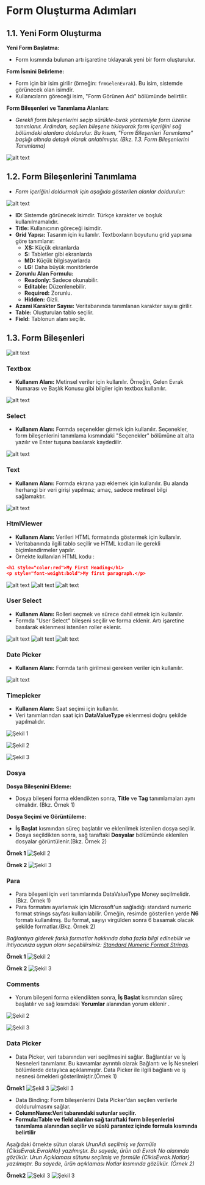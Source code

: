 # Form Oluşturma Adımları

## 1.1. Yeni Form Oluşturma

 **Yeni Form Başlatma:**
   - Form kısmında bulunan artı işaretine tıklayarak yeni bir form oluşturulur.

 **Form İsmini Belirleme:**
   - Form için bir isim girilir (örneğin: `frmGelenEvrak`). Bu isim, sistemde görünecek olan isimdir.
   - Kullanıcıların göreceği isim, "Form Görünen Adı" bölümünde belirtilir.

 **Form Bileşenleri ve Tanımlama Alanları:**

- _Gerekli form bileşenlerini seçip sürükle-bırak yöntemiyle form üzerine tanımlanır. Ardından, seçilen bileşene tıklayarak form içeriğini sağ bölümdeki alanlara doldurulur. Bu kısım, "Form Bileşenleri Tanımlama" başlığı altında detaylı olarak anlatılmıştır. (Bkz. 1.3. Form Bileşenlerini Tanımlama)_

![alt text](/TimyaBPM-Documents/frm1.png)

## 1.2. Form Bileşenlerini Tanımlama

- _Form içeriğini doldurmak için aşağıda gösterilen  alanlar doldurulur:_

 ![alt text](/TimyaBPM-Documents/frm2.png)
- **ID:** Sistemde görünecek isimdir. Türkçe karakter ve boşluk kullanılmamalıdır.
- **Title:** Kullanıcının göreceği isimdir.
- **Grid Yapısı:** Tasarım için kullanılır. Textboxların boyutunu grid yapısına göre tanımlanır:
  - **XS:** Küçük ekranlarda
  - **S:** Tabletler gibi ekranlarda
  - **MD:** Küçük bilgisayarlarda
  - **LG:** Daha büyük monitörlerde
- **Zorunlu Alan Formulu:**
  - **Readonly:** Sadece okunabilir.
  - **Editable:** Düzenlenebilir.
  - **Required:** Zorunlu.
  - **Hidden:** Gizli.
- **Azami Karakter Sayısı:** Veritabanında tanımlanan karakter sayısı girilir.
- **Table:** Oluşturulan tablo seçilir.
- **Field:** Tablonun alanı seçilir.


## 1.3.  Form Bileşenleri

 ![alt text](/TimyaBPM-Documents/frm3.png)
### Textbox 

- **Kullanım Alanı:** Metinsel veriler için kullanılır. Örneğin, Gelen Evrak Numarası ve Başlık Konusu gibi bilgiler için textbox kullanılır.

![alt text](/TimyaBPM-Documents/frm5.png)

### Select

- **Kullanım Alanı:** Formda seçenekler girmek için kullanılır. Seçenekler, form bileşenlerini tanımlama kısmındaki "Seçenekler" bölümüne alt alta yazılır ve Enter tuşuna basılarak kaydedilir.

 ![alt text](/TimyaBPM-Documents/frm4.png)

### Text

- **Kullanım Alanı:** Formda  ekrana yazı eklemek için kullanılır. Bu alanda herhangi bir veri girişi yapılmaz; amaç, sadece metinsel bilgi sağlamaktır.

 ![alt text](/TimyaBPM-Documents/text1.png)

 ### HtmlViewer

- **Kullanım Alanı:** Verileri HTML formatında göstermek için kullanılır.
-  Veritabanında ilgili tablo seçilir ve HTML kodları ile gerekli biçimlendirmeler yapılır.
- Örnekte kullanılan HTML kodu :

```json
<h1 style="color:red">My First Heading</h1>
<p style="font-weight:bold">My first paragraph.</p>
```

 ![alt text](/TimyaBPM-Documents/html1.png)
![alt text](/TimyaBPM-Documents/html2.png)
![alt text](/TimyaBPM-Documents/html3.png)

### User Select

- **Kullanım Alanı:** Rolleri seçmek ve sürece dahil etmek için kullanılır.
-  Formda "User Select" bileşeni seçilir ve forma eklenir. Artı işaretine basılarak eklenmesi istenilen roller eklenir.

 ![alt text](/TimyaBPM-Documents/userselect1.png)
![alt text](/TimyaBPM-Documents/userselect2.png)
![alt text](/TimyaBPM-Documents/userselect3.png)


### Date Picker

- **Kullanım Alanı:** Formda tarih girilmesi gereken veriler için kullanılır.

 ![alt text](/TimyaBPM-Documents/datapicker.png)

### Timepicker

- **Kullanım Alanı:** Saat seçimi için kullanılır.
-  Veri tanımlarından  saat için **DataValueType** eklenmesi doğru şekilde yapılmalıdır.



![Şekil 1](/TimyaBPM-Documents/saat1.png)


![Şekil 2](/TimyaBPM-Documents/saat2.png)



![Şekil 3](/TimyaBPM-Documents/saat3.png)

### Dosya

 **Dosya Bileşenini Ekleme:**
   - Dosya bileşeni forma eklendikten sonra, **Title** ve **Tag** tanımlamaları aynı olmalıdır. (Bkz. Örnek 1)

 **Dosya Seçimi ve Görüntüleme:**
   - **İş Başlat** kısmından süreç başlatılır  ve eklenilmek istenilen dosya seçilir.
   - Dosya seçildikten sonra, sağ taraftaki **Dosyalar** bölümünde eklenilen dosyalar görüntülenir.(Bkz. Örnek 2)

**Örnek 1**
![Şekil 2](/TimyaBPM-Documents/dosya1.png)


  **Örnek 2**
![Şekil 3](/TimyaBPM-Documents/dosyalar2.png)

### Para
 - Para bileşeni için veri tanımlarında DataValueType Money seçilmelidir.(Bkz. Örnek 1)
- Para formatını ayarlamak için Microsoft'un sağladığı standard numeric format strings sayfası kullanılabilir. Örneğin, resimde gösterilen yerde **N6** formatı kullanılmış. Bu format, sayıyı virgülden sonra 6 basamak olacak şekilde formatlar.(Bkz. Örnek 2)

_Bağlantıya giderek farklı formatlar hakkında daha fazla bilgi edinebilir ve ihtiyacınıza uygun olanı seçebilirsiniz: [Standard Numeric Format Strings](https://learn.microsoft.com/en-us/dotnet/standard/base-types/standard-numeric-format-strings)._

  **Örnek 1**
   ![Şekil 2](/TimyaBPM-Documents/para.png)


  **Örnek 2**
![Şekil 3](/TimyaBPM-Documents/para1.png)

### Comments
- Yorum bileşeni forma eklendikten sonra, **İş Başlat** kısmından süreç başlatılır ve sağ kısımdaki **Yorumlar** alanından yorum eklenir
.
 
![Şekil 2](/TimyaBPM-Documents/yorum1.png)


    
![Şekil 3](/TimyaBPM-Documents/yorum2.png)

### Data Picker
- Data Picker,  veri tabanından veri seçilmesini sağlar.  Bağlantılar ve İş Nesneleri tanımlanır. Bu kavramlar ayrıntılı olarak Bağlantı ve İş Nesneleri bölümlerde detaylıca açıklanmıştır.  Data Picker ile ilgili bağlantı ve iş nesnesi örnekleri gösterilmiştir.(Örnek 1)


 **Örnek1**
![Şekil 3](/TimyaBPM-Documents/datapicker1.png)
![Şekil 3](/TimyaBPM-Documents/datapicker2.png)



- Data Binding: Form bileşenlerini   Data Picker’dan seçilen verilerle doldurulmasını sağlar. 
- **ColumnName:Veri tabanındaki sutunlar seçilir.**
- **Formula:Table ve field alanları  sağ taraftaki form bileşenlerini tanımlama alanından seçilir ve süslü parantez içinde formula kısmında belirtilir**


Aşağıdaki örnekte sütun olarak 
_UrunAdı seçilmiş ve formüle {CikisEvrak.EvrakNo} yazılmıştır. Bu sayede, ürün adı Evrak No alanında gözükür._
 _Urun Açıklaması sütunu seçilmiş ve formüle {CikisEvrak.Notlar} yazılmıştır. Bu sayede, ürün açıklaması Notlar kısmında gözükür. (Örnek 2)_


**Örnek2**
![Şekil 3](/TimyaBPM-Documents/datapicker3.png)
![Şekil 3](/TimyaBPM-Documents/datapicker4.png)
